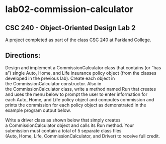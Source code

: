# lab02-commission-calculator
## CSC 240 - Object-Oriented Design Lab 2

A project completed as part of the class CSC 240 at Parkland College.

Directions: 
-
Design and implement a CommissionCalculator class that contains (or “has a”) single Auto, Home, and Life insurance policy object (from the classes developed in the previous lab). Create each object in the CommissionCalculator constructor. Also in the CommissionCalculator class, write a method named Run that creates and uses the menu below to prompt the user to enter information for each Auto, Home, and Life policy object and computes commission and prints the commission for each policy object as demonstrated in the example program output below.

Write a driver class as shown below that simply creates a CommissionCalculator object and calls its Run method. Your submission must contain a total of 5 separate class files (Auto, Home, Life, CommissionCalculator, and Driver) to receive full credit.
